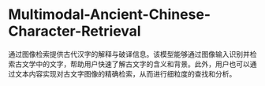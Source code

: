 # Multimodal-Ancient-Chinese-Character-Retrieval
通过图像检索提供古代汉字的解释与破译信息。该模型能够通过图像输入识别并检索古文学中的文字，帮助用户快速了解古文字的含义和背景。此外，用户也可以通过文本内容实现对古文字图像的精确检索，从而进行细粒度的查找和分析。
